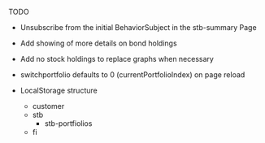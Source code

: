 TODO
  - Unsubscribe from the initial BehaviorSubject in the stb-summary Page
  - Add showing of more details on bond holdings
  - Add no stock holdings to replace graphs when necessary
  - switchportfolio defaults to 0 (currentPortfolioIndex) on page reload

  - LocalStorage structure
    + customer
    + stb
      - stb-portfiolios
    + fi
